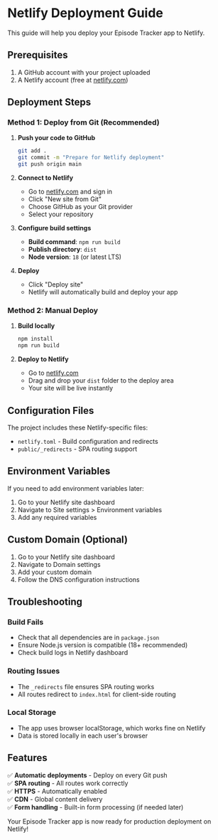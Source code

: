 # Netlify Deployment Guide

This guide will help you deploy your Episode Tracker app to Netlify.

## Prerequisites

1. A GitHub account with your project uploaded
2. A Netlify account (free at [netlify.com](https://netlify.com))

## Deployment Steps

### Method 1: Deploy from Git (Recommended)

1. **Push your code to GitHub**
   ```bash
   git add .
   git commit -m "Prepare for Netlify deployment"
   git push origin main
   ```

2. **Connect to Netlify**
   - Go to [netlify.com](https://netlify.com) and sign in
   - Click "New site from Git"
   - Choose GitHub as your Git provider
   - Select your repository

3. **Configure build settings**
   - **Build command**: `npm run build`
   - **Publish directory**: `dist`
   - **Node version**: `18` (or latest LTS)

4. **Deploy**
   - Click "Deploy site"
   - Netlify will automatically build and deploy your app

### Method 2: Manual Deploy

1. **Build locally**
   ```bash
   npm install
   npm run build
   ```

2. **Deploy to Netlify**
   - Go to [netlify.com](https://netlify.com)
   - Drag and drop your `dist` folder to the deploy area
   - Your site will be live instantly

## Configuration Files

The project includes these Netlify-specific files:

- `netlify.toml` - Build configuration and redirects
- `public/_redirects` - SPA routing support

## Environment Variables

If you need to add environment variables later:
1. Go to your Netlify site dashboard
2. Navigate to Site settings > Environment variables
3. Add any required variables

## Custom Domain (Optional)

1. Go to your Netlify site dashboard
2. Navigate to Domain settings
3. Add your custom domain
4. Follow the DNS configuration instructions

## Troubleshooting

### Build Fails
- Check that all dependencies are in `package.json`
- Ensure Node.js version is compatible (18+ recommended)
- Check build logs in Netlify dashboard

### Routing Issues
- The `_redirects` file ensures SPA routing works
- All routes redirect to `index.html` for client-side routing

### Local Storage
- The app uses browser localStorage, which works fine on Netlify
- Data is stored locally in each user's browser

## Features

✅ **Automatic deployments** - Deploy on every Git push  
✅ **SPA routing** - All routes work correctly  
✅ **HTTPS** - Automatically enabled  
✅ **CDN** - Global content delivery  
✅ **Form handling** - Built-in form processing (if needed later)  

Your Episode Tracker app is now ready for production deployment on Netlify!
